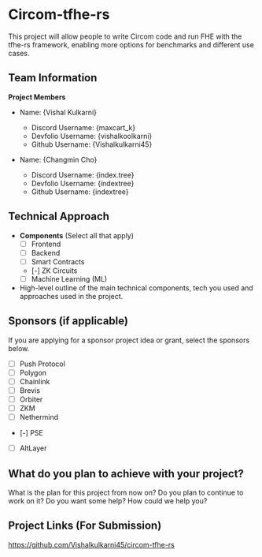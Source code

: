# Circom-tfhe-rs

This project will allow people to write Circom code and run FHE with the tfhe-rs framework, enabling more options for benchmarks and different use cases.


## Team Information

**Project Members**

- Name: {Vishal Kulkarni}
  - Discord Username: {maxcart_k}
  - Devfolio Username: {vishalkoolkarni}
  - Github Username: {Vishalkulkarni45}
  
- Name: {Changmin Cho}
  - Discord Username: {index.tree}
  - Devfolio Username: {indextree}
  - Github Username: {indextree}
  

## Technical Approach

- **Components** (Select all that apply)
  - [ ] Frontend
  - [ ] Backend
  - [ ] Smart Contracts
  - [-] ZK Circuits
  - [ ] Machine Learning (ML)

- High-level outline of the main technical components, tech you used and approaches used in the project.

## Sponsors (if applicable)

If you are applying for a sponsor project idea or grant, select the sponsors below.

- [ ] Push Protocol
- [ ] Polygon
- [ ] Chainlink
- [ ] Brevis
- [ ] Orbiter
- [ ] ZKM
- [ ] Nethermind
- [-] PSE
- [ ] AltLayer

## What do you plan to achieve with your project?

What is the plan for this project from now on? Do you plan to continue to work on it? Do you want some help? How could we help you?


## Project Links (For Submission)

https://github.com/Vishalkulkarni45/circom-tfhe-rs
